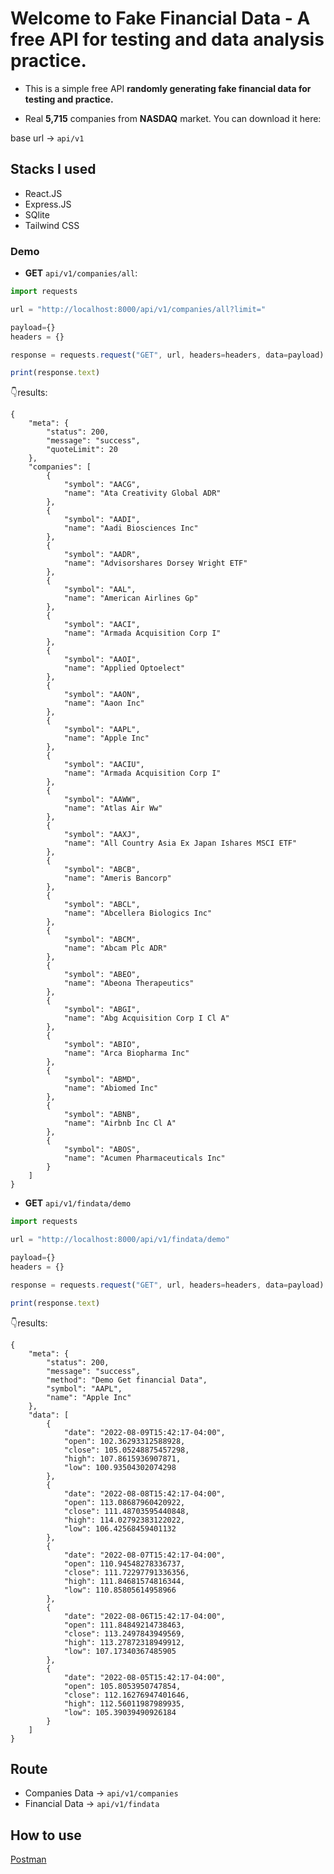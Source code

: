 # Welcome to Fake Financial Data - A free API for testing and data analysis practice.

- This is a simple free API **randomly generating fake financial data for testing and practice.**

- Real **5,715** companies from **NASDAQ** market. You can download it here: 

base url → `api/v1`

## Stacks I used

- React.JS
- Express.JS
- SQlite
- Tailwind CSS

### Demo


- **GET** `api/v1/companies/all`:

```jsx title="src/pages/my-react-page.js"
import requests

url = "http://localhost:8000/api/v1/companies/all?limit="

payload={}
headers = {}

response = requests.request("GET", url, headers=headers, data=payload)

print(response.text)
```
👇results:
```
{
    "meta": {
        "status": 200,
        "message": "success",
        "quoteLimit": 20
    },
    "companies": [
        {
            "symbol": "AACG",
            "name": "Ata Creativity Global ADR"
        },
        {
            "symbol": "AADI",
            "name": "Aadi Biosciences Inc"
        },
        {
            "symbol": "AADR",
            "name": "Advisorshares Dorsey Wright ETF"
        },
        {
            "symbol": "AAL",
            "name": "American Airlines Gp"
        },
        {
            "symbol": "AACI",
            "name": "Armada Acquisition Corp I"
        },
        {
            "symbol": "AAOI",
            "name": "Applied Optoelect"
        },
        {
            "symbol": "AAON",
            "name": "Aaon Inc"
        },
        {
            "symbol": "AAPL",
            "name": "Apple Inc"
        },
        {
            "symbol": "AACIU",
            "name": "Armada Acquisition Corp I"
        },
        {
            "symbol": "AAWW",
            "name": "Atlas Air Ww"
        },
        {
            "symbol": "AAXJ",
            "name": "All Country Asia Ex Japan Ishares MSCI ETF"
        },
        {
            "symbol": "ABCB",
            "name": "Ameris Bancorp"
        },
        {
            "symbol": "ABCL",
            "name": "Abcellera Biologics Inc"
        },
        {
            "symbol": "ABCM",
            "name": "Abcam Plc ADR"
        },
        {
            "symbol": "ABEO",
            "name": "Abeona Therapeutics"
        },
        {
            "symbol": "ABGI",
            "name": "Abg Acquisition Corp I Cl A"
        },
        {
            "symbol": "ABIO",
            "name": "Arca Biopharma Inc"
        },
        {
            "symbol": "ABMD",
            "name": "Abiomed Inc"
        },
        {
            "symbol": "ABNB",
            "name": "Airbnb Inc Cl A"
        },
        {
            "symbol": "ABOS",
            "name": "Acumen Pharmaceuticals Inc"
        }
    ]
}
```

- **GET** `api/v1/findata/demo`
```jsx title="src/pages/my-react-page.js"
import requests

url = "http://localhost:8000/api/v1/findata/demo"

payload={}
headers = {}

response = requests.request("GET", url, headers=headers, data=payload)

print(response.text)

```

👇results:
```
{
    "meta": {
        "status": 200,
        "message": "success",
        "method": "Demo Get financial Data",
        "symbol": "AAPL",
        "name": "Apple Inc"
    },
    "data": [
        {
            "date": "2022-08-09T15:42:17-04:00",
            "open": 102.36293312588928,
            "close": 105.05248875457298,
            "high": 107.8615936907871,
            "low": 100.93504302074298
        },
        {
            "date": "2022-08-08T15:42:17-04:00",
            "open": 113.08687960420922,
            "close": 111.48703595440848,
            "high": 114.02792383122022,
            "low": 106.42568459401132
        },
        {
            "date": "2022-08-07T15:42:17-04:00",
            "open": 110.94548278336737,
            "close": 111.72297791336356,
            "high": 111.84681574816344,
            "low": 110.85805614958966
        },
        {
            "date": "2022-08-06T15:42:17-04:00",
            "open": 111.84849214738463,
            "close": 113.2497843949569,
            "high": 113.27872318949912,
            "low": 107.17340367485905
        },
        {
            "date": "2022-08-05T15:42:17-04:00",
            "open": 105.8053950747854,
            "close": 112.16276947401646,
            "high": 112.56011987989935,
            "low": 105.39039490926184
        }
    ]
}

```
## Route

- Companies Data → `api/v1/companies`
- Financial Data → `api/v1/findata`

## How to use

[Postman](https://documenter.getpostman.com/view/21423086/VUjQkjEw)

